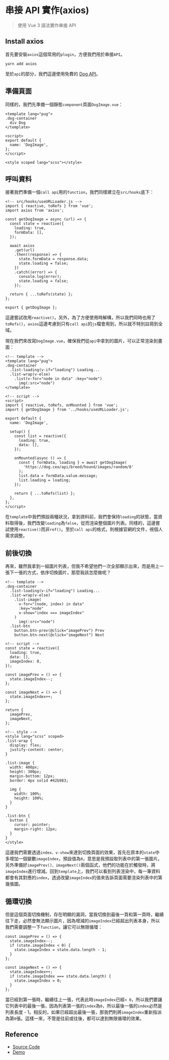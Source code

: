 # 串接 API 實作(axios)

> 使用 Vue 3 語法實作串接 API

## Install axios
首先要安裝`axios`這個常用的`plugin`，方便我們用於串接`API`。
```
yarn add axios
```
至於`api`的部分，我們這邊使用免費的 [Dog API](https://dog.ceo/dog-api/)。
## 準備頁面
同樣的，我們先準備一個靜態`component`頁面`DogImage.vue`：
```
<template lang="pug">
.dog-container
  div Dog
</template>

<script>
export default {
  name: 'DogImage',
};
</script>

<style scoped lang="scss"></style>
```
## 呼叫資料
接著我們準備一個`call api`用的`function`，我們同樣建立在`src/hooks`底下：
```
<!-- src/hooks/useURLLoader.js -->
import { reactive, toRefs } from 'vue';
import axios from 'axios';

const getDogImage = async (url) => {
  const state = reactive({
    loading: true,
    formData: [],
  });

  await axios
    .get(url)
    .then((response) => {
      state.formData = response.data;
      state.loading = false;
    })
    .catch((error) => {
      console.log(error);
      state.loading = false;
    });

  return { ...toRefs(state) };
};

export { getDogImage };
```
這邊嘗試改用`reactive()`，另外，為了方便使用時解構，所以我們同時也用了`toRefs()`，`axios`這邊考慮到只有`call api`的`js`檔會用到，所以就不特別註冊到全域。

現在我們來改寫`DogImage.vue`，確保我們從`api`中拿到的圖片，可以正常渲染到畫面：
```
<!-- template -->
<template lang="pug">
.dog-container
  .list-loading(v-if="loading") Loading...
  .list-wrap(v-else)
    .list(v-for="node in data" :key="node")
      img(:src="node")
</template>
```
```
<!-- script -->
<script>
import { reactive, toRefs, onMounted } from 'vue';
import { getDogImage } from '../hooks/useURLLoader.js';

export default {
  name: 'DogImage',

  setup() {
    const list = reactive({
      loading: true,
      data: [],
    });

    onMounted(async () => {
      const { formData, loading } = await getDogImage(
        'https://dog.ceo/api/breed/hound/images/random/8'
      );
      list.data = formData.value.message;
      list.loading = loading;
    });

    return { ...toRefs(list) };
  },
};
</script>
```
在`template`中我們預設兩種狀況，拿到資料前，我們會保持`loading`的狀態，當資料取得後，我們改變`loading`為`false`，從而渲染整個圖片列表。同樣的，這邊嘗試使用`reactive()`而非`ref()`。至於`call api`的格式，則根據官網的文件，視個人需求調整。
## 前後切換
再來，雖然我拿到一組圖片列表，但我不希望他們一次全部顯示出來，而是用上一張下一張的方式，依序切換圖片，那麼我該怎麼做呢？
```
<!-- template -->
.dog-container
  .list-loading(v-if="loading") Loading...
  .list-wrap(v-else)
    .list-image(
      v-for="(node, index) in data"
      :key="node"
      v-show="index === imageIndex"
    )
      img(:src="node")
  .list-btn
    button.btn-prev(@click="imagePrev") Prev
    button.btn-next(@click="imageNext") Next
```
```
<!-- script -->
const state = reactive({
  loading: true,
  data: [],
  imageIndex: 0,
});

const imagePrev = () => {
  state.imageIndex--;
};

const imageNext = () => {
  state.imageIndex++;
};

return {
  imagePrev,
  imageNext,
};
```
```
<!-- style -->
<style lang="scss" scoped>
.list-wrap {
  display: flex;
  justify-content: center;
}

.list-image {
  width: 400px;
  height: 300px;
  margin-bottom: 12px;
  border: 4px solid #42b983;

  img {
    width: 100%;
    height: 100%;
  }
}

.list-btn {
  button {
    cursor: pointer;
    margin-right: 12px;
  }
}
</style>
```
這邊我們需要透過`index、v-show`來達到切換頁面的效果，首先在原本的`state`中多增加一個變數`imageIndex`，預設值為`0`，意思是我預設取列表中的第一張圖片。另外準備好`imagePrev()、imageNext()`兩個函式，他們的功能在於觸發時，將`imageIndex`進行增減。回到`template`上，我們可以看到列表渲染中，每一筆資料都會有其對應的`index`，透過改變`imageIndex`的值來告訴頁面需要渲染列表中的第幾張圖。
## 循環切換
但是這個頁面切換機制，存在明顯的漏洞，當我切換到最後一頁和第一頁時，繼續往下走，必然會無法顯示圖片，因為增減的`imageIndex`已經超出列表本身，所以我們需要調整一下`function`，讓它可以無限循環：
```
const imagePrev = () => {
  state.imageIndex--;
  if (state.imageIndex < 0) {
    state.imageIndex = state.data.length - 1;
  }
};

const imageNext = () => {
  state.imageIndex++;
  if (state.imageIndex === state.data.length) {
    state.imageIndex = 0;
  }
};
```
當已經到第一張時，繼續往上一張，代表此時`imageIndex`已經`< 0`，所以我們要讓它列表中的最後一張，因為列表第一張的`index`為`0`，所以最後一張的`index`必然是列表長度 - 1。相反的，如果已經超出最後一張，那我們則將`imageIndex`重新指派為第`0`張。這樣一來，不管是往前或往後，都可以達到無限循環的效果。
## Reference
- [Source Code](https://github.com/wuzhe0912/vue3-components-demo)
- [Demo](https://vue3-demo.netlify.app/)